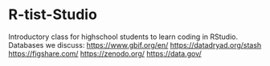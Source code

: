 # R-tist-Studio
Introductory class for highschool students to learn coding in RStudio.
Databases we discuss:
https://www.gbif.org/en/
https://datadryad.org/stash
https://figshare.com/
https://zenodo.org/
https://data.gov/
